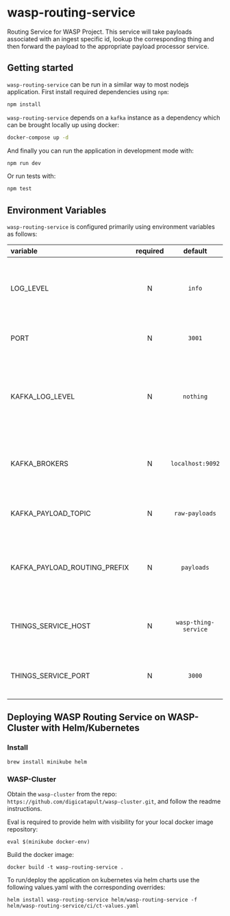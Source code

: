 # wasp-routing-service

Routing Service for WASP Project. This service will take payloads associated with an ingest specific id, lookup the corresponding thing and then forward the payload to the appropriate payload processor service.

## Getting started

`wasp-routing-service` can be run in a similar way to most nodejs application. First install required dependencies using `npm`:

```sh
npm install
```

`wasp-routing-service` depends on a `kafka` instance as a dependency which can be brought locally up using docker:

```sh
docker-compose up -d
```

And finally you can run the application in development mode with:

```sh
npm run dev
```

Or run tests with:

```sh
npm test
```

## Environment Variables

`wasp-routing-service` is configured primarily using environment variables as follows:

| variable                     | required |       default        | description                                                                               |
| :--------------------------- | :------: | :------------------: | :---------------------------------------------------------------------------------------- |
| LOG_LEVEL                    |    N     |        `info`        | Logging level. Valid values are [`trace`, `debug`, `info`, `warn`, `error`, `fatal`]      |
| PORT                         |    N     |        `3001`        | Port on which the service will listen                                                     |
| KAFKA_LOG_LEVEL              |    N     |      `nothing`       | Logging level for kafkajs. Valid values are [`debug`, `info`, `warn`, `error`, `nothing`] |
| KAFKA_BROKERS                |    N     |   `localhost:9092`   | Comma separated list of initial Kafka brokers to connect to                               |
| KAFKA_PAYLOAD_TOPIC          |    N     |    `raw-payloads`    | Kafka topic to listen for raw payloads on                                                 |
| KAFKA_PAYLOAD_ROUTING_PREFIX |    N     |      `payloads`      | Prefix for topic names for specific payload processor services                            |
| THINGS_SERVICE_HOST          |    N     | `wasp-thing-service` | Hostname to connect to a deployed thing-service                                           |
| THINGS_SERVICE_PORT          |    N     |        `3000`        | Port to connect to a deployed thing-service                                               |

## Deploying WASP Routing Service on WASP-Cluster with Helm/Kubernetes

### Install

```
brew install minikube helm
```

### WASP-Cluster

Obtain the `wasp-cluster` from the repo: `https://github.com/digicatapult/wasp-cluster.git`, and follow the readme instructions.

Eval is required to provide helm with visibility for your local docker image repository:

```
eval $(minikube docker-env)
```

Build the docker image:

```
docker build -t wasp-routing-service .
```

To run/deploy the application on kubernetes via helm charts use the following values.yaml with the corresponding overrides:

```
helm install wasp-routing-service helm/wasp-routing-service -f helm/wasp-routing-service/ci/ct-values.yaml
```
